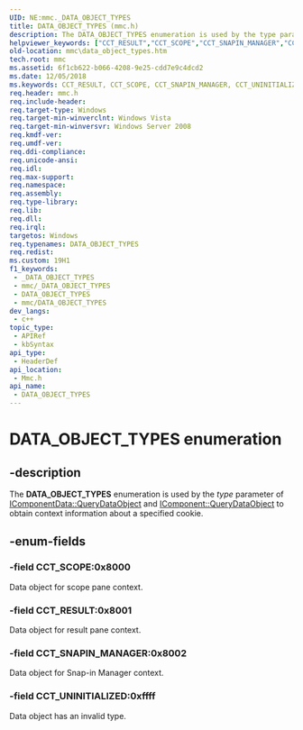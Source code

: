 ```yaml
---
UID: NE:mmc._DATA_OBJECT_TYPES
title: DATA_OBJECT_TYPES (mmc.h)
description: The DATA_OBJECT_TYPES enumeration is used by the type parameter of IComponentData::QueryDataObject and IComponent::QueryDataObject to obtain context information about a specified cookie.
helpviewer_keywords: ["CCT_RESULT","CCT_SCOPE","CCT_SNAPIN_MANAGER","CCT_UNINITIALIZED","DATA_OBJECT_TYPES","DATA_OBJECT_TYPES enumeration [MMC]","_slate_data_object_types","mmc.data_object_types","mmc/CCT_RESULT","mmc/CCT_SCOPE","mmc/CCT_SNAPIN_MANAGER","mmc/CCT_UNINITIALIZED","mmc/DATA_OBJECT_TYPES"]
old-location: mmc\data_object_types.htm
tech.root: mmc
ms.assetid: 6f1cb622-b066-4208-9e25-cdd7e9c4dcd2
ms.date: 12/05/2018
ms.keywords: CCT_RESULT, CCT_SCOPE, CCT_SNAPIN_MANAGER, CCT_UNINITIALIZED, DATA_OBJECT_TYPES, DATA_OBJECT_TYPES enumeration [MMC], _slate_data_object_types, mmc.data_object_types, mmc/CCT_RESULT, mmc/CCT_SCOPE, mmc/CCT_SNAPIN_MANAGER, mmc/CCT_UNINITIALIZED, mmc/DATA_OBJECT_TYPES
req.header: mmc.h
req.include-header: 
req.target-type: Windows
req.target-min-winverclnt: Windows Vista
req.target-min-winversvr: Windows Server 2008
req.kmdf-ver: 
req.umdf-ver: 
req.ddi-compliance: 
req.unicode-ansi: 
req.idl: 
req.max-support: 
req.namespace: 
req.assembly: 
req.type-library: 
req.lib: 
req.dll: 
req.irql: 
targetos: Windows
req.typenames: DATA_OBJECT_TYPES
req.redist: 
ms.custom: 19H1
f1_keywords:
 - _DATA_OBJECT_TYPES
 - mmc/_DATA_OBJECT_TYPES
 - DATA_OBJECT_TYPES
 - mmc/DATA_OBJECT_TYPES
dev_langs:
 - c++
topic_type:
 - APIRef
 - kbSyntax
api_type:
 - HeaderDef
api_location:
 - Mmc.h
api_name:
 - DATA_OBJECT_TYPES
---
```


# DATA_OBJECT_TYPES enumeration


## -description

The 
<b>DATA_OBJECT_TYPES</b> enumeration is used by the <i>type</i> parameter of 
<a href="/windows/desktop/api/mmc/nf-mmc-icomponentdata-querydataobject">IComponentData::QueryDataObject</a> and 
<a href="/windows/desktop/api/mmc/nf-mmc-icomponent-querydataobject">IComponent::QueryDataObject</a> to obtain context information about a specified cookie.

## -enum-fields

### -field CCT_SCOPE:0x8000

Data object for scope pane context.

### -field CCT_RESULT:0x8001

Data object for result pane context.

### -field CCT_SNAPIN_MANAGER:0x8002

Data object for Snap-in Manager context.

### -field CCT_UNINITIALIZED:0xffff

Data object has an invalid type.
